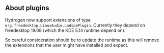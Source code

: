 About plugins
-------------

Hydrogen now support extensions of type
`org.freedesktop.LinuxAudio.LadspaPlugin`. Currently they depend on
freedesktop 19.08 (which the KDE 5.14 runtime depend on).

So careful consideration should be to update the runtime as this will
remove the extensions that the user might have installed and expect.
